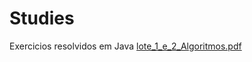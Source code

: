 # Studies
Exercicios resolvidos em Java
[lote_1_e_2_Algoritmos.pdf](https://github.com/GabriellyBaiao/Studies/files/11171792/lote_1_e_2_Algoritmos.pdf)
